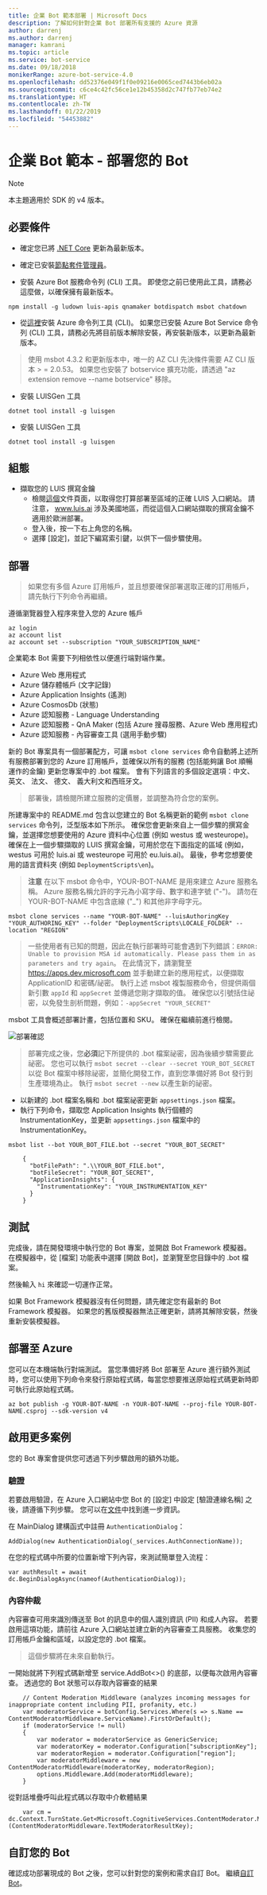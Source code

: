 ```yaml
---
title: 企業 Bot 範本部署 | Microsoft Docs
description: 了解如何針對企業 Bot 部署所有支援的 Azure 資源
author: darrenj
ms.author: darrenj
manager: kamrani
ms.topic: article
ms.service: bot-service
ms.date: 09/18/2018
monikerRange: azure-bot-service-4.0
ms.openlocfilehash: dd52376e049f1f0e09216e0065ced7443b6eb02a
ms.sourcegitcommit: c6ce4c42fc56ce1e12b45358d2c747fb77eb74e2
ms.translationtype: HT
ms.contentlocale: zh-TW
ms.lasthandoff: 01/22/2019
ms.locfileid: "54453882"
---
```

# <a name="enterprise-bot-template---deploying-your-bot"></a>企業 Bot 範本 - 部署您的 Bot

> [!NOTE]
> 本主題適用於 SDK 的 v4 版本。 

## <a name="prerequisites"></a>必要條件

- 確定您已將 [.NET Core](https://www.microsoft.com/net/download) 更新為最新版本。

- 確定已安裝[節點套件管理員](https://nodejs.org/en/)。

- 安裝 Azure Bot 服務命令列 (CLI) 工具。 即使您之前已使用此工具，請務必這麼做，以確保擁有最新版本。

```shell
npm install -g ludown luis-apis qnamaker botdispatch msbot chatdown
```

- 從[這裡](https://docs.microsoft.com/en-us/cli/azure/install-azure-cli-windows?view=azure-cli-latest)安裝 Azure 命令列工具 (CLI)。 如果您已安裝 Azure Bot Service 命令列 (CLI) 工具，請務必先將目前版本解除安裝，再安裝新版本，以更新為最新版本。

> 使用 msbot 4.3.2 和更新版本中，唯一的 AZ CLI 先決條件需要 AZ CLI 版本 > = 2.0.53。 如果您也安裝了 botservice 擴充功能，請透過 "az extension remove --name botservice" 移除。

- 安裝 LUISGen 工具

```shell
dotnet tool install -g luisgen
```

- 安裝 LUISGen 工具

```shell
dotnet tool install -g luisgen
```

## <a name="configuration"></a>組態

- 擷取您的 LUIS 撰寫金鑰
   - 檢閱[這個](https://docs.microsoft.com/en-us/azure/cognitive-services/luis/luis-reference-regions)文件頁面，以取得您打算部署至區域的正確 LUIS 入口網站。 請注意， www.luis.ai 涉及美國地區，而從這個入口網站擷取的撰寫金鑰不適用於歐洲部署。
   - 登入後，按一下右上角您的名稱。
   - 選擇 [設定]，並記下編寫索引鍵，以供下一個步驟使用。

## <a name="deployment"></a>部署

> 如果您有多個 Azure 訂用帳戶，並且想要確保部署選取正確的訂用帳戶，請先執行下列命令再繼續。

 遵循瀏覽器登入程序來登入您的 Azure 帳戶
```shell
az login
az account list
az account set --subscription "YOUR_SUBSCRIPTION_NAME"
```

企業範本 Bot 需要下列相依性以便進行端對端作業。
- Azure Web 應用程式
- Azure 儲存體帳戶 (文字記錄)
- Azure Application Insights (遙測)
- Azure CosmosDb (狀態)
- Azure 認知服務 - Language Understanding
- Azure 認知服務 - QnA Maker (包括 Azure 搜尋服務、Azure Web 應用程式)
- Azure 認知服務 - 內容審查工具 (選用手動步驟)

新的 Bot 專案具有一個部署配方，可讓 `msbot clone services` 命令自動將上述所有服務部署到您的 Azure 訂用帳戶，並確保以所有的服務 (包括能夠讓 Bot 順暢運作的金鑰) 更新您專案中的 .bot 檔案。 會有下列語言的多個設定選項：中文、 英文、 法文、 德文、 義大利文和西班牙文。

> 部署後，請檢閱所建立服務的定價層，並調整為符合您的案例。

所建專案中的 README.md 包含以您建立的 Bot 名稱更新的範例 `msbot clone services` 命令列，泛型版本如下所示。 確保您會更新來自上一個步驟的撰寫金鑰，並選擇您想要使用的 Azure 資料中心位置 (例如 westus 或 westeurope)。 確保在上一個步驟擷取的 LUIS 撰寫金鑰，可用於您在下面指定的區域 (例如，westus 可用於 luis.ai 或 westeurope 可用於 eu.luis.ai)。 最後，參考您想要使用的語言資料夾 (例如 `DeploymentScripts\en`)。

> **注意** 在以下 msbot 命令中，YOUR-BOT-NAME 是用來建立 Azure 服務名稱。 Azure 服務名稱允許的字元為小寫字母、數字和連字號 ("-")。 請勿在 YOUR-BOT-NAME 中包含底線 ("_") 和其他非字母字元。

```shell
msbot clone services --name "YOUR-BOT-NAME" --luisAuthoringKey "YOUR_AUTHORING_KEY" --folder "DeploymentScripts\LOCALE_FOLDER" --location "REGION"
```

> 一些使用者有已知的問題，因此在執行部署時可能會遇到下列錯誤：`ERROR: Unable to provision MSA id automatically. Please pass them in as parameters and try again`。 在此情況下，請瀏覽至 https://apps.dev.microsoft.com 並手動建立新的應用程式，以便擷取 ApplicationID 和密碼/祕密。 執行上述 msbot 複製服務命令，但提供兩個新引數 `appId` 和 `appSecret` 並傳遞您剛才擷取的值。 確保您以引號括住祕密，以免發生剖析問題，例如：`-appSecret "YOUR_SECRET"`

msbot 工具會概述部署計畫，包括位置和 SKU。 確保在繼續前進行檢閱。

![部署確認](./media/enterprise-template/EnterpriseBot-ConfirmDeployment.png)

>部署完成之後，您**必須**記下所提供的 .bot 檔案祕密，因為後續步驟需要此祕密。 您也可以執行 `msbot secret --clear --secret YOUR_BOT_SECRET` 以從 Bot 檔案中移除祕密，並簡化開發工作，直到您準備好將 Bot 發行到生產環境為止。 執行 `msbot secret --new` 以產生新的祕密。

- 以新建的 .bot 檔案名稱和 .bot 檔案祕密更新 `appsettings.json` 檔案。
- 執行下列命令，擷取您 Application Insights 執行個體的 InstrumentationKey，並更新 `appsettings.json` 檔案中的 InstrumentationKey。

`msbot list --bot YOUR_BOT_FILE.bot --secret "YOUR_BOT_SECRET"`

        {
          "botFilePath": ".\\YOUR_BOT_FILE.bot",
          "botFileSecret": "YOUR_BOT_SECRET",
          "ApplicationInsights": {
            "InstrumentationKey": "YOUR_INSTRUMENTATION_KEY"
          }
        }

## <a name="testing"></a>測試

完成後，請在開發環境中執行您的 Bot 專案，並開啟 Bot Framework 模擬器。 在模擬器中，從 [檔案] 功能表中選擇 [開啟 Bot]，並瀏覽至您目錄中的 .bot 檔案。

然後輸入 ```hi``` 來確認一切運作正常。

如果 Bot Framework 模擬器沒有任何問題，請先確定您有最新的 Bot Framework 模擬器。 如果您的舊版模擬器無法正確更新，請將其解除安裝，然後重新安裝模擬器。

## <a name="deploy-to-azure"></a>部署至 Azure

您可以在本機端執行對端測試。 當您準備好將 Bot 部署至 Azure 進行額外測試時，您可以使用下列命令來發行原始程式碼，每當您想要推送原始程式碼更新時即可執行此原始程式碼。

```shell
az bot publish -g YOUR-BOT-NAME -n YOUR-BOT-NAME --proj-file YOUR-BOT-NAME.csproj --sdk-version v4
```

## <a name="enabling-more-scenarios"></a>啟用更多案例

您的 Bot 專案會提供您可透過下列步驟啟用的額外功能。

### <a name="authentication"></a>驗證

若要啟用驗證，在 Azure 入口網站中您 Bot 的 [設定] 中設定 [驗證連線名稱] 之後，請遵循下列步驟。 您可以在[文件](https://docs.microsoft.com/en-us/azure/bot-service/bot-builder-authentication?view=azure-bot-service-4.0&tabs=csharp)中找到進一步資訊。

在 MainDialog 建構函式中註冊 `AuthenticationDialog`：
    
`AddDialog(new AuthenticationDialog(_services.AuthConnectionName));`

在您的程式碼中所要的位置新增下列內容，來測試簡單登入流程：
    
`var authResult = await dc.BeginDialogAsync(nameof(AuthenticationDialog));`

### <a name="content-moderation"></a>內容仲裁

內容審查可用來識別傳送至 Bot 的訊息中的個人識別資訊 (PII) 和成人內容。 若要啟用這項功能，請前往 Azure 入口網站並建立新的內容審查工具服務。 收集您的訂用帳戶金鑰和區域，以設定您的 .bot 檔案。 

> 這個步驟將在未來自動執行。

一開始就將下列程式碼新增至 service.AddBot<>() 的底部，以便每次啟用內容審查。 透過您的 Bot 狀態可以存取內容審查的結果 
    
```
    // Content Moderation Middleware (analyzes incoming messages for inappropriate content including PII, profanity, etc.)
    var moderatorService = botConfig.Services.Where(s => s.Name == ContentModeratorMiddleware.ServiceName).FirstOrDefault();
    if (moderatorService != null)
    {
        var moderator = moderatorService as GenericService;
        var moderatorKey = moderator.Configuration["subscriptionKey"];
        var moderatorRegion = moderator.Configuration["region"];
        var moderatorMiddleware = new ContentModeratorMiddleware(moderatorKey, moderatorRegion);
        options.Middleware.Add(moderatorMiddleware);
    }
```
從對話堆疊呼叫此程式碼以存取中介軟體結果
```     
    var cm = dc.Context.TurnState.Get<Microsoft.CognitiveServices.ContentModerator.Models.Screen>(ContentModeratorMiddleware.TextModeratorResultKey);
```

## <a name="customize-your-bot"></a>自訂您的 Bot

確認成功部署現成的 Bot 之後，您可以針對您的案例和需求自訂 Bot。 繼續[自訂 Bot](bot-builder-enterprise-template-customize.md)。
